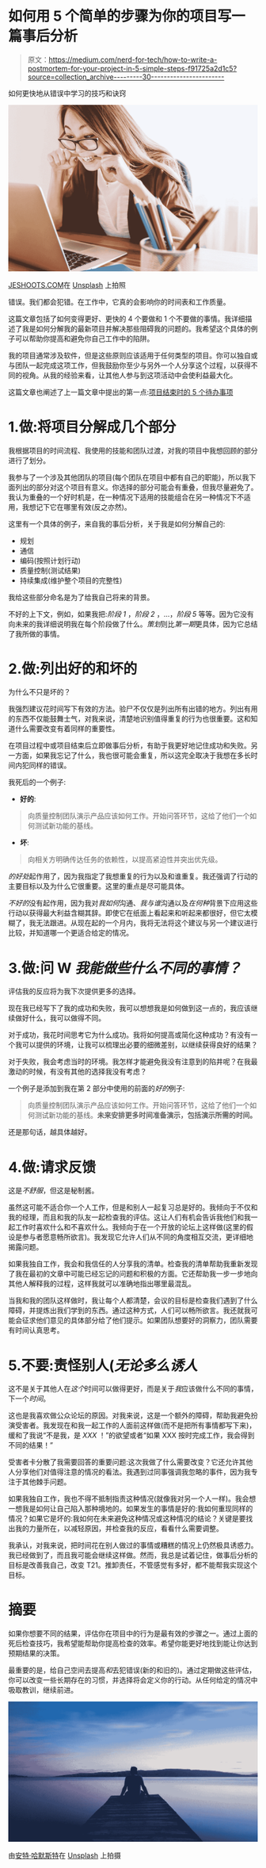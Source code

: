 # 如何用 5 个简单的步骤为你的项目写一篇事后分析

> 原文：<https://medium.com/nerd-for-tech/how-to-write-a-postmortem-for-your-project-in-5-simple-steps-f91725a2d1c5?source=collection_archive---------30----------------------->

如何更快地从错误中学习的技巧和诀窍

![](img/e372917f63a96cdc4aebfe33f135f52d.png)

[JESHOOTS.COM](https://unsplash.com/@jeshoots?utm_source=medium&utm_medium=referral)在 [Unsplash](https://unsplash.com?utm_source=medium&utm_medium=referral) 上拍照

错误。我们都会犯错。在工作中，它真的会影响你的时间表和工作质量。

这篇文章包括了如何变得更好、更快的 4 个要做和 1 个不要做的事情。我详细描述了我是如何分解我的最新项目并解决那些阻碍我的问题的。我希望这个具体的例子可以帮助你提高和避免你自己工作中的陷阱。

我的项目通常涉及软件，但是这些原则应该适用于任何类型的项目。你可以独自或与团队一起完成这项工作，但我鼓励你至少与另外一个人分享这个过程，以获得不同的视角。从我的经验来看，让其他人参与到这项活动中会使利益最大化。

这篇文章也阐述了上一篇文章中提出的第一点:[项目结束时的 5 个待办事项](/p/9e100d58b6d1)

# 1.做:将项目分解成几个部分

我根据项目的时间流程、我使用的技能和团队过渡，对我的项目中我想回顾的部分进行了划分。

我参与了一个涉及其他团队的项目(每个团队在项目中都有自己的职能)，所以我下面列出的部分对这个项目有意义。你选择的部分可能会有重叠，但我尽量避免了。我认为重叠的一个好时机是，在一种情况下适用的技能组合在另一种情况下不适用，我想记下它在哪里有效(反之亦然)。

这里有一个具体的例子，来自我的事后分析，关于我是如何分解自己的:

*   规划
*   通信
*   编码(按照计划行动)
*   质量控制(测试结果)
*   持续集成(维护整个项目的完整性)

我给这些部分命名是为了给我自己将来的背景。

不好的上下文，例如，如果我把:*阶段 1* ，*阶段 2* ，…，*阶段 5* 等等。因为它没有向未来的我详细说明我在每个阶段做了什么。*策划*则比*第一期*更具体，因为它总结了我所做的事情。

# 2.做:列出好的和坏的

为什么不只是坏的？

我强烈建议花时间写下有效的方法。验尸不仅仅是列出所有出错的地方。列出有用的东西不仅能鼓舞士气，对我来说，清楚地识别值得重复的行为也很重要。这和知道什么需要改变有着同样的重要性。

在项目过程中或项目结束后立即做事后分析，有助于我更好地记住成功和失败。另一方面，如果我忘记了什么，我也很可能会重复，所以这完全取决于我想在多长时间内犯同样的错误。

我死后的一个例子:

*   **好的**:

> 向质量控制团队演示产品应该如何工作。开始问答环节，这给了他们一个如何测试新功能的基线。

*   **坏**:

> 向相关方明确传达任务的依赖性，以提高紧迫性并突出优先级。

*的好处*起作用了，因为我指定了我想重复的行为以及和谁重复。我还强调了行动的主要目标以及为什么它很重要。这里的重点是尽可能具体。

*不好的*没有起作用，因为我对*我如何*沟通、*我与谁*沟通以及*在何种*背景下应用这些行动以获得最大利益含糊其辞。即使它在纸面上看起来和听起来都很好，但它太模糊了，我无法跟进。从现在起的一个月内，我将无法将这个建议与另一个建议进行比较，并知道哪一个更适合给定的情况。

# 3.做:问 W *我能做些什么不同的事情？*

评估我的反应将为我下次提供更多的选择。

现在我已经写下了我的成功和失败，我可以想想我是如何做到这一点的，我应该继续做好什么，我可以做得不同。

对于成功，我花时间思考它为什么成功。我将如何提高或简化这种成功？有没有一个我可以提供的环境，让我可以梳理出必要的细微差别，以继续获得良好的结果？

对于失败，我会考虑当时的环境。我怎样才能避免我没有注意到的陷井呢？在我最激动的时候，有没有其他的选择我没有考虑？

一个例子是添加到我在第 2 部分中使用的前面的*好的*例子:

> 向质量控制团队演示产品应该如何工作。开始问答环节，这给了他们一个如何测试新功能的基线。**未来安排更多时间准备演示，包括演示所需的时间。**

还是那句话，越具体越好。

# 4.做:请求反馈

这是*不舒服*，但这是秘制酱。

虽然这可能不适合你一个人工作，但是和别人一起复习总是好的。我倾向于不仅和我的经理，而且和我的队友一起检查我的评估。这让人们有机会告诉我他们和我一起工作时喜欢什么和不喜欢什么。我倾向于在一个开放的论坛上这样做(这里的假设是参与者愿意畅所欲言)。我发现它允许人们从不同的角度相互交流，更详细地揭露问题。

如果我独自工作，我会和我信任的人分享我的清单。检查我的清单帮助我重新发现了我在最初的文章中可能已经忘记的问题和积极的方面。它还帮助我一步一步地向其他人解释我的过程，这样我就可以准确地指出哪里最混乱。

当我和我的团队这样做时，我让每个人都清楚，会议的目标是检查我们遇到了什么障碍，并提炼出我们学到的东西。通过这种方式，人们可以畅所欲言。我还就我可能会征求他们意见的具体部分给了他们提示。如果团队想要好的洞察力，团队需要有时间认真思考。

# 5.不要:责怪别人(*无论多么诱人*

这不是关于其他人在*这个*时间可以做得更好，而是关于*我*应该做什么不同的事情，下一个*时间*。

这也是我喜欢做公众论坛的原因。对我来说，这是一个额外的障碍，帮助我避免扮演受害者。我发现在和我一起工作的人面前这样做(而不是把所有事情都写下来)，缓和了我说“不是我，是 *XXX* ！”的欲望或者“如果 XXX 按时完成工作，我会得到不同的结果！”

受害者卡分散了我需要回答的重要问题:这次我做了什么需要改变？它还允许其他人分享他们对值得注意的情况的看法。我遇到过同事强调我忽略的事件，因为我专注于其他棘手问题。

如果我独自工作，我也不得不抵制指责这种情况(就像我对另一个人一样)。我会想一想我是如何让自己陷入那种境地的。如果发生的事情是好的:我如何重现同样的情况？如果它是坏的:我如何在未来避免这种情况或这种情况的结论？关键是要找出我的力量所在，以减轻原因，并检查我的反应，看看什么需要调整。

我承认，对我来说，把时间花在别人做过的事情或糟糕的情况上仍然极具诱惑力。我已经做到了，而且我可能会继续这样做。然而，我总是试着记住，做事后分析的目标是改善我自己，改变 T21。推卸责任，不管感觉有多好，都不能帮我实现这个目标。

# 摘要

如果你想要不同的结果，评估你在项目中的行为是最有效的步骤之一。通过上面的死后检查技巧，我希望能帮助你提高检查的效率。希望你能更好地找到能让你达到预期结果的决策。

最重要的是，给自己空间去提高*和*去犯错误(新的和旧的)。通过定期做这些评估，你可以改变一些长期存在的习惯，并选择将会定义你的行动。从任何给定的情况中吸取教训，继续前进。

![](img/31709be69d990f1c795289f9bc196623.png)

由[安特·哈默斯特](https://unsplash.com/@ante_kante?utm_source=medium&utm_medium=referral)在 [Unsplash](https://unsplash.com?utm_source=medium&utm_medium=referral) 上拍摄